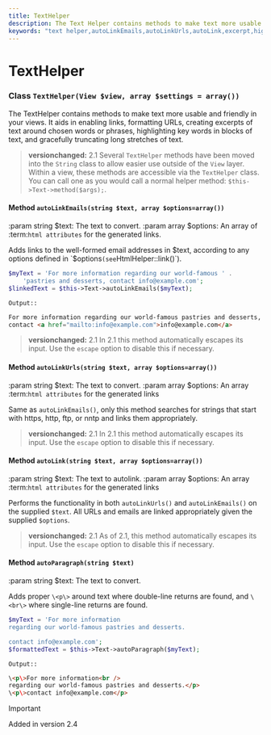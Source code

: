 ```yaml
---
title: TextHelper
description: The Text Helper contains methods to make text more usable and friendly in your views.
keywords: "text helper,autoLinkEmails,autoLinkUrls,autoLink,excerpt,highlight,stripLinks,truncate,string text"
---
```


# TextHelper

### Class `TextHelper(View $view, array $settings = array())`

The TextHelper contains methods to make text more usable and
friendly in your views. It aids in enabling links, formatting URLs,
creating excerpts of text around chosen words or phrases,
highlighting key words in blocks of text, and gracefully
truncating long stretches of text.
> **versionchanged:** 2.1
Several `TextHelper` methods have been moved into the `String`
   class to allow easier use outside of the `View` layer.
Within a view, these methods are accessible via the `TextHelper`
class. You can call one as you would call a normal helper method:
`$this->Text->method($args);`.

#### Method `autoLinkEmails(string $text, array $options=array())`

:param string $text: The text to convert.
:param array $options: An array of :term:`html attributes` for the generated links.

Adds links to the well-formed email addresses in $text, according
to any options defined in `$options` (see
`HtmlHelper::link()`).

```php
$myText = 'For more information regarding our world-famous ' .
    'pastries and desserts, contact info@example.com';
$linkedText = $this->Text->autoLinkEmails($myText);

```

    Output::

```html
For more information regarding our world-famous pastries and desserts,
contact <a href="mailto:info@example.com">info@example.com</a>
```

> **versionchanged:** 2.1
In 2.1 this method automatically escapes its input. Use the `escape`
option to disable this if necessary.

#### Method `autoLinkUrls(string $text, array $options=array())`

:param string $text: The text to convert.
:param array $options: An array :term:`html attributes` for the generated links

Same as `autoLinkEmails()`, only this method searches for
strings that start with https, http, ftp, or nntp and links them
appropriately.
> **versionchanged:** 2.1
In 2.1 this method automatically escapes its input. Use the `escape`
option to disable this if necessary.

#### Method `autoLink(string $text, array $options=array())`

:param string $text: The text to autolink.
:param array $options: An array :term:`html attributes` for the generated links

Performs the functionality in both `autoLinkUrls()` and
`autoLinkEmails()` on the supplied `$text`. All URLs and emails
are linked appropriately given the supplied `$options`.
> **versionchanged:** 2.1
As of 2.1, this method automatically escapes its input. Use the `escape`
option to disable this if necessary.

#### Method `autoParagraph(string $text)`

:param string $text: The text to convert.

Adds proper `\<p\>` around text where double-line returns are found, and `\<br\>` where single-line returns
are found.

```php
$myText = 'For more information
regarding our world-famous pastries and desserts.

contact info@example.com';
$formattedText = $this->Text->autoParagraph($myText);

```

    Output::

```html
\<p\>For more information<br />
regarding our world-famous pastries and desserts.</p>
\<p\>contact info@example.com</p>

```

> [!IMPORTANT]
> Added in version 2.4
>

<!--@include: ../../core-utility-libraries/string.md-->

